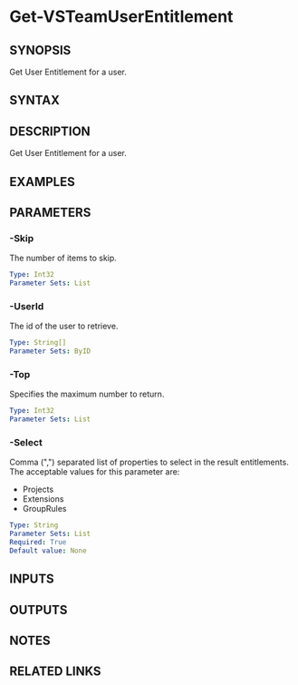 


# Get-VSTeamUserEntitlement

## SYNOPSIS

Get User Entitlement for a user.

## SYNTAX

## DESCRIPTION

Get User Entitlement for a user.

## EXAMPLES

## PARAMETERS

### -Skip

The number of items to skip.

```yaml
Type: Int32
Parameter Sets: List
```

### -UserId

The id of the user to retrieve.

```yaml
Type: String[]
Parameter Sets: ByID
```

### -Top

Specifies the maximum number to return.

```yaml
Type: Int32
Parameter Sets: List
```

### -Select

Comma (",") separated list of properties to select in the result entitlements.  The acceptable values for this parameter are:

- Projects
- Extensions
- GroupRules

```yaml
Type: String
Parameter Sets: List
Required: True
Default value: None
```

## INPUTS

## OUTPUTS

## NOTES

## RELATED LINKS


